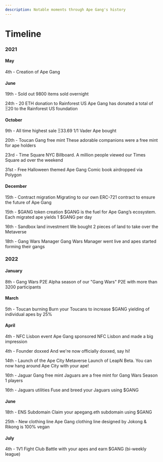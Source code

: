 ```yaml
---
description: Notable moments through Ape Gang's history
---
```


# Timeline

### 2021

#### May

4th - Creation of Ape Gang

#### June

19th - Sold out 9800 items sold overnight&#x20;

24th - 20 ETH donation to Rainforest US Ape Gang has donated a total of Ξ20 to the Rainforest US foundation&#x20;

#### October

9th - All time highest sale Ξ33.69 1/1 Vader Ape bought&#x20;

20th - Toucan Gang free mint These adorable companions were a free mint for ape holders&#x20;

23rd - Time Square NYC Billboard. A million people viewed our Times Square ad over the weekend&#x20;

31st - Free Halloween themed Ape Gang Comic book airdropped via Polygon&#x20;

#### December

15th - Contract migration Migrating to our own ERC-721 contract to ensure the future of Ape Gang&#x20;

15th - $GANG token creation $GANG is the fuel for Ape Gang’s ecosystem. Each migrated ape yields 1 $GANG per day&#x20;

16th - Sandbox land investment We bought 2 pieces of land to take over the Metaverse&#x20;

18th - Gang Wars Manager Gang Wars Manager went live and apes started forming their gangs&#x20;

### 2022

#### January

8th - Gang Wars P2E Alpha season of our "Gang Wars" P2E with more than 3200 participants&#x20;

#### March

5th - Toucan burning Burn your Toucans to increase $GANG yielding of individual apes by 25%&#x20;

#### April

4th - NFC Lisbon event Ape Gang sponsored NFC Lisbon and made a big impression&#x20;

4th - Founder doxxed And we're now officially doxxed, say hi!&#x20;

14th - Launch of the Ape City Metaverse Launch of LeapN Beta. You can now hang around Ape City with your ape!&#x20;

16th - Jaguar Gang free mint Jaguars are a free mint for Gang Wars Season 1 players&#x20;

16th - Jaguars utilities Fuse and breed your Jaguars using $GANG&#x20;

#### June

18th - ENS Subdomain Claim your apegang.eth subdomain using $GANG&#x20;

25th - New clothing line Ape Gang clothing line designed by Jokong & Rikong is 100% vegan&#x20;

#### July

4th - 1V1 Fight Club Battle with your apes and earn $GANG (bi-weekly league)
